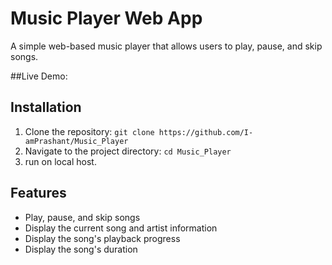 # Music Player Web App

A simple web-based music player that allows users to play, pause, and skip songs.

##Live Demo: 

## Installation

1. Clone the repository: `git clone https://github.com/I-amPrashant/Music_Player`
2. Navigate to the project directory: `cd Music_Player`
3. run on local host. 

## Features

- Play, pause, and skip songs
- Display the current song and artist information
- Display the song's playback progress
- Display the song's duration
